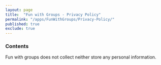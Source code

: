 ```yaml
---
layout: page
title:  "Fun with Groups - Privacy Policy"
permalink: "/apps/FunWithGroups/Privacy-Policy/"
published: true
exclude: true
---
```


### Contents

Fun with groups does not collect neither store any personal information.
